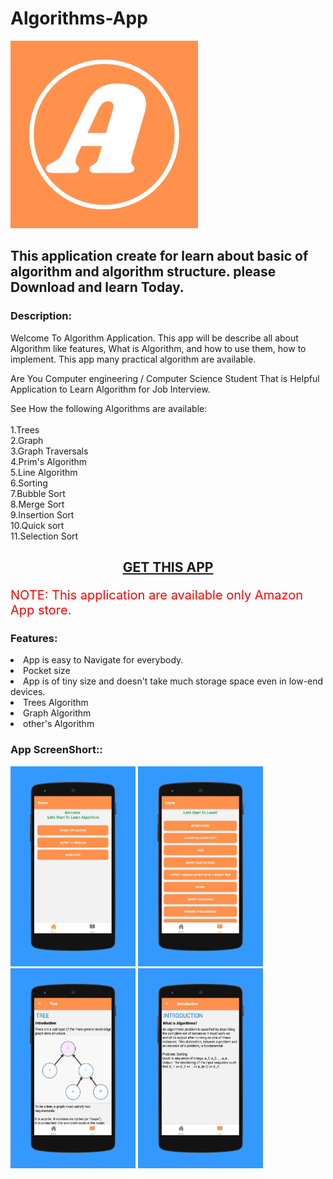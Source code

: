# Algorithms-App

<img src="Logo.png" width=300px>
	<h2>This application create for learn about basic of algorithm and algorithm structure. please Download and learn Today.</h2>

<h3>Description:</h3>
	<p>
		Welcome To Algorithm Application.
This app will be describe all about Algorithm like features, What is Algorithm, and how to use them, how to implement.
This app many practical algorithm are available.

Are You Computer engineering / Computer Science Student That is Helpful Application to Learn Algorithm for Job Interview.

See How the following Algorithms are available:
<br>
<br>1.Trees<br>
2.Graph<br>
3.Graph Traversals<br>
4.Prim's Algorithm<br>
5.Line Algorithm<br>
6.Sorting<br>
7.Bubble Sort<br>
8.Merge Sort<br>
9.Insertion Sort<br>
10.Quick sort<br>
11.Selection Sort<br>
	</p>
	
<center><h2><a href="https://www.amazon.com/programmers0_0-Algorithms/dp/B08P8RLMDB/ref=sr_1_3?dchild=1&keywords=programmers0_0&qid=1619326192&sr=8-3">GET THIS APP</a></h2></center>

<p style="font-size: 20px; color: red">NOTE: This application are available  only Amazon App store.
	</p>

<h3>Features:</h3>
	<li>App is easy to Navigate for everybody.</li>
	<li>Pocket size</li>
	<li>App is of tiny size and doesn't take much storage space even in low-end devices.</li>
	<li>Trees Algorithm</li>
	<li>Graph Algorithm</li>
	<li>other's Algorithm</li>

<h3>App ScreenShort::</h3>

<img src="screen1.png" width=200px> <img src="screen2.png" width=200px> <img src="screen3.png" width=200px> <img src="screen4.png" width=200px>
